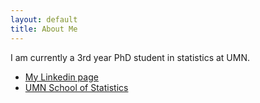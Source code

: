 ```yaml
---
layout: default
title: About Me
---
```


I am currently a 3rd year PhD student in statistics at UMN.

* [My Linkedin page](https://www.linkedin.com/in/si-peng-95277654/)
* [UMN School of Statistics](stat.umn.edu/)